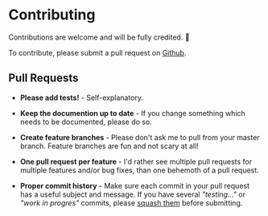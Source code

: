 # Contributing

Contributions are welcome and will be fully credited. 🤩

To contribute, please submit a pull request on [Github](https://github.com/verschuur/generator-laravel-package-scaffolder/pulls).

## Pull Requests

- **Please add tests!** - Self-explanatory.

- **Keep the documention up to date** - If you change something which needs to be documented, please do so.

- **Create feature branches** - Please don't ask me to pull from your master branch. Feature branches are fun and not scary at all!

- **One pull request per feature** - I'd rather see multiple pull requests for multiple features and/or bug fixes, than one behemoth of a pull request.

- **Proper commit history** - Make sure each commit in your pull request has a useful subject and message. If you have several _"testing..."_ or _"work in progres"_ commits, please [squash them](http://www.git-scm.com/book/en/v2/Git-Tools-Rewriting-History#Changing-Multiple-Commit-Messages) before submitting.
